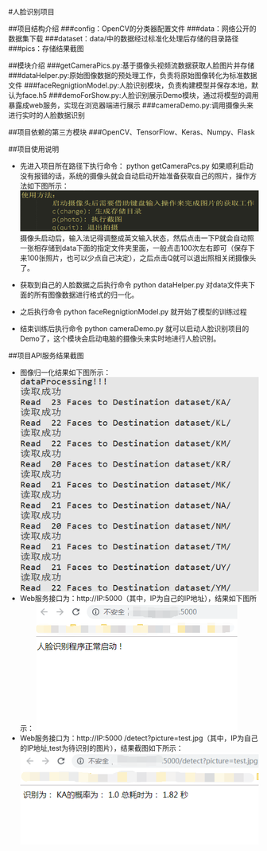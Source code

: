 #人脸识别项目

##项目结构介绍
###config：OpenCV的分类器配置文件
###data：网络公开的数据集下载
###dataset：data/中的数据经过标准化处理后存储的目录路径
###pics：存储结果截图

##模块介绍
###getCameraPics.py:基于摄像头视频流数据获取人脸图片并存储
###dataHelper.py:原始图像数据的预处理工作，负责将原始图像转化为标准数据文件
###faceRegnigtionModel.py:人脸识别模块，负责构建模型并保存本地，默认为face.h5
###demoForShow.py:人脸识别展示Demo模块，通过将模型的调用暴露成web服务，实现在浏览器端进行展示
###cameraDemo.py:调用摄像头来进行实时的人脸数据识别

##项目依赖的第三方模块
###OpenCV、TensorFlow、Keras、Numpy、Flask

##项目使用说明
+ 先进入项目所在路径下执行命令： python getCameraPcs.py
如果顺利启动没有报错的话，系统的摄像头就会自动启动开始准备获取自己的照片，操作方法如下图所示：
![摄像头截图操作](pics/operation.png)
摄像头启动后，输入法记得调整成英文输入状态，然后点击一下P就会自动照一张相存储到data下面的指定文件夹里面，一般点击100次左右即可（保存下来100张照片，也可以少点自己决定），之后点击Q就可以退出照相关闭摄像头了。
+ 获取到自己的人脸数据之后执行命令  python dataHelper.py  对data文件夹下面的所有图像数据进行格式的归一化。

+ 之后执行命令  python faceRegnigtionModel.py  就开始了模型的训练过程
+ 结束训练后执行命令  python cameraDemo.py  就可以启动人脸识别项目的Demo了，这个模块会启动电脑的摄像头来实时地进行人脸识别。


##项目API服务结果截图
+ 图像归一化结果如下图所示：
![图像数据归一化处理](pics/guiyihua.png)
+ Web服务接口为：http://IP:5000（其中，IP为自己的IP地址），结果如下图所示：
![人脸识别web服务启动](pics/qidong.png)
+ Web服务接口为：http://IP:5000 /detect?picture=test.jpg（其中，IP为自己的IP地址,test为待识别的图片），结果截图如下所示：
![人脸识别web服务检测结果](pics/res.png)

